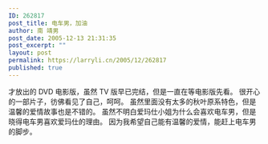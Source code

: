 ```yaml
---
ID: 262817
post_title: 电车男，加油
author: 南 靖男
post_date: 2005-12-13 21:31:35
post_excerpt: ""
layout: post
permalink: https://larryli.cn/2005/12/262817
published: true
---
```

才放出的 DVD 电影版，虽然 TV 版早已完结，但是一直在等电影版先看。
很开心的一部片子，彷佛看见了自己，呵呵。
虽然里面没有太多的秋叶原系特色，但是温馨的爱情故事也是不错的。
虽然不明白爱玛仕小姐为什么会喜欢电车男，但是晓得电车男喜欢爱玛仕的理由。
因为我希望自己能有温馨的爱情，能赶上电车男的脚步。